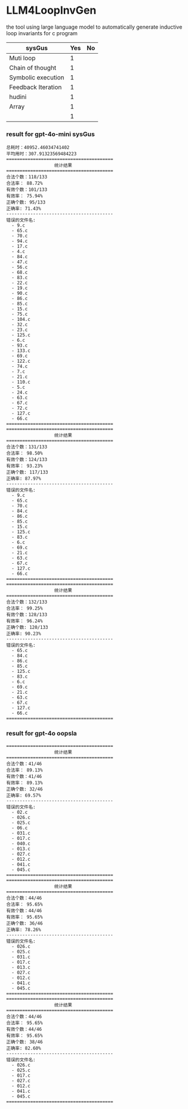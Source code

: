 # LLM4LoopInvGen
the tool using large language model to automatically generate inductive loop invariants for c program


|   sysGus           | Yes  | No   |
| ------------------ | ---- | ---- |
| Muti loop          | 1    |      |  
| Chain of thought   | 1    |      |
| Symbolic execution | 1    |      |
| Feedback Iteration | 1    |      |
| hudini             | 1    |      |
| Array              | 1    |      |
|                    | 1    |      |

### result for gpt-4o-mini sysGus

```
总耗时：40952.46034741402
平均用时：307.91323569484223
========================================
                  统计结果                  
========================================
合法个数：118/133
合法率： 88.72%
有效个数：101/133
有效率： 75.94%
正确个数: 95/133
正确率: 71.43%
----------------------------------------
错误的文件名:
  - 9.c
  - 65.c
  - 70.c
  - 94.c
  - 17.c
  - 4.c
  - 84.c
  - 47.c
  - 56.c
  - 68.c
  - 83.c
  - 22.c
  - 19.c
  - 90.c
  - 86.c
  - 85.c
  - 15.c
  - 75.c
  - 104.c
  - 32.c
  - 23.c
  - 125.c
  - 6.c
  - 93.c
  - 133.c
  - 69.c
  - 122.c
  - 74.c
  - 7.c
  - 21.c
  - 110.c
  - 5.c
  - 24.c
  - 63.c
  - 67.c
  - 72.c
  - 127.c
  - 66.c
========================================
========================================
                  统计结果                  
========================================
合法个数：131/133
合法率： 98.50%
有效个数：124/133
有效率： 93.23%
正确个数: 117/133
正确率: 87.97%
----------------------------------------
错误的文件名:
  - 9.c
  - 65.c
  - 70.c
  - 84.c
  - 86.c
  - 85.c
  - 15.c
  - 125.c
  - 83.c
  - 6.c
  - 69.c
  - 21.c
  - 63.c
  - 67.c
  - 127.c
  - 66.c
========================================
========================================
                  统计结果                  
========================================
合法个数：132/133
合法率： 99.25%
有效个数：128/133
有效率： 96.24%
正确个数: 120/133
正确率: 90.23%
----------------------------------------
错误的文件名:
  - 65.c
  - 84.c
  - 86.c
  - 85.c
  - 125.c
  - 83.c
  - 6.c
  - 69.c
  - 21.c
  - 63.c
  - 67.c
  - 127.c
  - 66.c
========================================
```

### result for gpt-4o oopsla

```
========================================
                  统计结果                  
========================================
合法个数：41/46
合法率： 89.13%
有效个数：41/46
有效率： 89.13%
正确个数: 32/46
正确率: 69.57%
----------------------------------------
错误的文件名:
  - 02.c
  - 026.c
  - 025.c
  - 06.c
  - 031.c
  - 017.c
  - 040.c
  - 013.c
  - 027.c
  - 012.c
  - 041.c
  - 045.c
========================================
========================================
                  统计结果                  
========================================
合法个数：44/46
合法率： 95.65%
有效个数：44/46
有效率： 95.65%
正确个数: 36/46
正确率: 78.26%
----------------------------------------
错误的文件名:
  - 026.c
  - 025.c
  - 031.c
  - 017.c
  - 013.c
  - 027.c
  - 012.c
  - 041.c
  - 045.c
========================================
========================================
                  统计结果                  
========================================
合法个数：44/46
合法率： 95.65%
有效个数：44/46
有效率： 95.65%
正确个数: 38/46
正确率: 82.60%
----------------------------------------
错误的文件名:
  - 026.c
  - 025.c
  - 017.c
  - 027.c
  - 012.c
  - 041.c
  - 045.c
========================================
```

